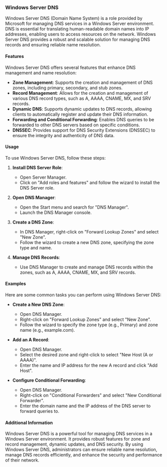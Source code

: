 
### Windows Server DNS

Windows Server DNS (Domain Name System) is a role provided by Microsoft for managing DNS services in a Windows Server environment. DNS is essential for translating human-readable domain names into IP addresses, enabling users to access resources on the network. Windows Server DNS provides a robust and scalable solution for managing DNS records and ensuring reliable name resolution.

#### Features

Windows Server DNS offers several features that enhance DNS management and name resolution:

- **Zone Management**: Supports the creation and management of DNS zones, including primary, secondary, and stub zones.
- **Record Management**: Allows for the creation and management of various DNS record types, such as A, AAAA, CNAME, MX, and SRV records.
- **Dynamic DNS**: Supports dynamic updates to DNS records, allowing clients to automatically register and update their DNS information.
- **Forwarding and Conditional Forwarding**: Enables DNS queries to be forwarded to other DNS servers based on specific conditions.
- **DNSSEC**: Provides support for DNS Security Extensions (DNSSEC) to ensure the integrity and authenticity of DNS data.

#### Usage

To use Windows Server DNS, follow these steps:

1. **Install DNS Server Role**:
   - Open Server Manager.
   - Click on "Add roles and features" and follow the wizard to install the DNS Server role.

2. **Open DNS Manager**:
   - Open the Start menu and search for "DNS Manager".
   - Launch the DNS Manager console.

3. **Create a DNS Zone**:
   - In DNS Manager, right-click on "Forward Lookup Zones" and select "New Zone".
   - Follow the wizard to create a new DNS zone, specifying the zone type and name.

4. **Manage DNS Records**:
   - Use DNS Manager to create and manage DNS records within the zones, such as A, AAAA, CNAME, MX, and SRV records.

#### Examples

Here are some common tasks you can perform using Windows Server DNS:

- **Create a New DNS Zone**:
  - Open DNS Manager.
  - Right-click on "Forward Lookup Zones" and select "New Zone".
  - Follow the wizard to specify the zone type (e.g., Primary) and zone name (e.g., example.com).

- **Add an A Record**:
  - Open DNS Manager.
  - Select the desired zone and right-click to select "New Host (A or AAAA)".
  - Enter the name and IP address for the new A record and click "Add Host".

- **Configure Conditional Forwarding**:
  - Open DNS Manager.
  - Right-click on "Conditional Forwarders" and select "New Conditional Forwarder".
  - Enter the domain name and the IP address of the DNS server to forward queries to.

#### Additional Information

Windows Server DNS is a powerful tool for managing DNS services in a Windows Server environment. It provides robust features for zone and record management, dynamic updates, and DNS security. By using Windows Server DNS, administrators can ensure reliable name resolution, manage DNS records efficiently, and enhance the security and performance of their network.
